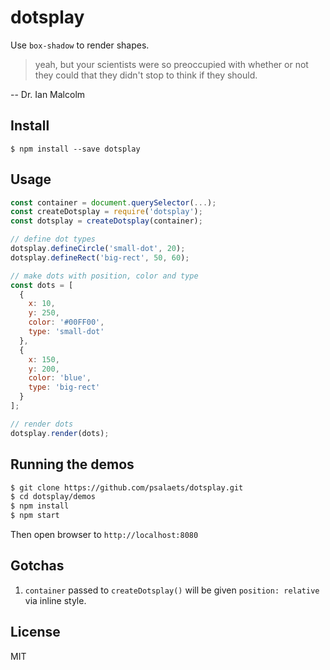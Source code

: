 # dotsplay

Use `box-shadow` to render shapes.

> yeah, but your scientists were so preoccupied with whether or not they could that they didn't stop to think if they should.

-- Dr. Ian Malcolm

## Install

`$ npm install --save dotsplay`

## Usage

```js
const container = document.querySelector(...);
const createDotsplay = require('dotsplay');
const dotsplay = createDotsplay(container);

// define dot types
dotsplay.defineCircle('small-dot', 20);
dotsplay.defineRect('big-rect', 50, 60);

// make dots with position, color and type
const dots = [
  {
    x: 10,
    y: 250,
    color: '#00FF00',
    type: 'small-dot'
  },
  {
    x: 150,
    y: 200,
    color: 'blue',
    type: 'big-rect'
  }
];

// render dots
dotsplay.render(dots);
```

## Running the demos

```bash
$ git clone https://github.com/psalaets/dotsplay.git
$ cd dotsplay/demos
$ npm install
$ npm start
```

Then open browser to `http://localhost:8080`

## Gotchas

1. `container` passed to `createDotsplay()` will be given `position: relative` via inline style.

## License

MIT
